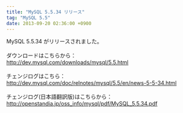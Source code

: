 ```yaml
---
title: "MySQL 5.5.34 リリース"
tag: "MySQL 5.5"
date: 2013-09-20 02:36:00 +0900
---
```


MySQL 5.5.34 がリリースされました。<br>
<br>
ダウンロードはこちらから：<br>
http://dev.mysql.com/downloads/mysql/5.5.html<br>
<br>
チェンジログはこちら：<br>
http://dev.mysql.com/doc/relnotes/mysql/5.5/en/news-5-5-34.html<br>
<br>
チェンジログ(日本語翻訳版)はこちらから：<br>
http://openstandia.jp/oss_info/mysql/pdf/MySQL_5.5.34.pdf<br>
<br>
